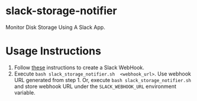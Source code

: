 # slack-storage-notifier
Monitor Disk Storage Using A Slack App.

# Usage Instructions
1. Follow [these](https://zir0-93.github.io/2018/slack-disk-storage-notifier/) instructions to create a Slack WebHook.
2. Execute `bash slack_storage_notifier.sh  <webhook_url>`. Use webhook URL generated from step 1. Or, execute 
`bash slack_storage_notifier.sh` and store webhook URL under the `SLACK_WEBHOOK_URL` environment variable.
